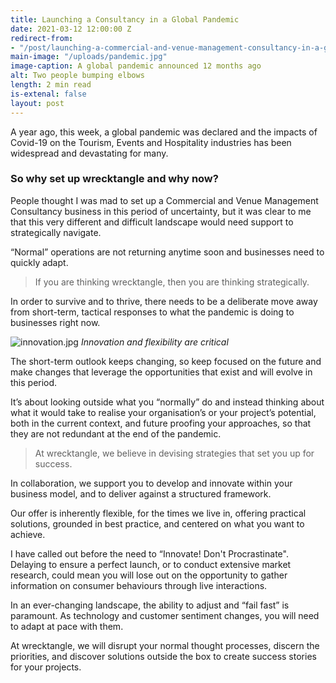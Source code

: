 ```yaml
---
title: Launching a Consultancy in a Global Pandemic
date: 2021-03-12 12:00:00 Z
redirect-from:
- "/post/launching-a-commercial-and-venue-management-consultancy-in-a-global-pandemic"
main-image: "/uploads/pandemic.jpg"
image-caption: A global pandemic announced 12 months ago
alt: Two people bumping elbows
length: 2 min read
is-extenal: false
layout: post
---
```


A year ago, this week, a global pandemic was declared and the impacts of Covid-19 on the Tourism, Events and Hospitality industries has been widespread and devastating for many.

### So why set up wrecktangle and why now?

People thought I was mad to set up a Commercial and Venue Management Consultancy business in this period of uncertainty, but it was clear to me that this very different and difficult landscape would need support to strategically navigate.

“Normal” operations are not returning anytime soon and businesses need to quickly adapt.

> If you are thinking wrecktangle, then you are thinking strategically.

In order to survive and to thrive, there needs to be a deliberate move away from short-term, tactical responses to what the pandemic is doing to businesses right now.

![innovation.jpg](/uploads/innovation.jpg)
_Innovation and flexibility are critical_

The short-term outlook keeps changing, so keep focused on the future and make changes that leverage the opportunities that exist and will evolve in this period.

It’s about looking outside what you “normally” do and instead thinking about what it would take to realise your organisation’s or your project’s potential, both in the current context, and future proofing your approaches, so that they are not redundant at the end of the pandemic.

> At wrecktangle, we believe in devising strategies that set you up for success.

In collaboration, we support you to develop and innovate within your business model, and to deliver against a structured framework.

Our offer is inherently flexible, for the times we live in, offering practical solutions, grounded in best practice, and centered on what you want to achieve.

I have called out before the need to “Innovate! Don't Procrastinate". Delaying to ensure a perfect launch, or to conduct extensive market research, could mean you will lose out on the opportunity to gather information on consumer behaviours through live interactions.

In an ever-changing landscape, the ability to adjust and “fail fast” is paramount. As technology and customer sentiment changes, you will need to adapt at pace with them.

At wrecktangle, we will disrupt your normal thought processes, discern the priorities, and discover solutions outside the box to create success stories for your projects.

